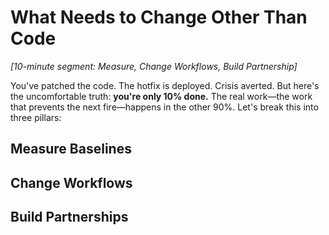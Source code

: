 # What Needs to Change Other Than Code

*[10-minute segment: Measure, Change Workflows, Build Partnership]*

You've patched the code. 
The hotfix is deployed. 
Crisis averted. 
But here's the uncomfortable truth: **you're only 10% done.**
The real work—the work that prevents the next fire—happens in the other 90%. 
Let's break this into three pillars:

## Measure Baselines
## Change Workflows
## Build Partnerships